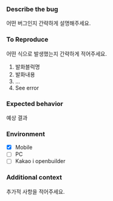 ### Describe the bug
어떤 버그인지 간략하게 설명해주세요.

### To Reproduce
어떤 식으로 발생했는지 간략하게 적어주세요.

1. 발화블럭명
2. 발화내용
3. ...
4. See error

### Expected behavior
예상 결과

### Environment
- [x] Mobile
- [ ] PC
- [ ] Kakao i openbuilder

### Additional context
추가적 사항을 적어주세요.
